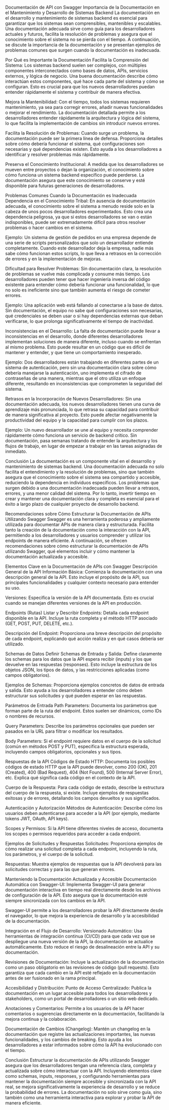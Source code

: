 Documentación de API con Swagger
Importancia de la Documentación en el Mantenimiento y Desarrollo de Sistemas Backend
La documentación en el desarrollo y mantenimiento de sistemas backend es esencial para garantizar que los sistemas sean comprensibles, mantenibles y escalables. Una documentación adecuada sirve como guía para los desarrolladores actuales y futuros, facilita la resolución de problemas y asegura que el conocimiento sobre el sistema no se pierda con el tiempo. A continuación, se discute la importancia de la documentación y se presentan ejemplos de problemas comunes que surgen cuando la documentación es inadecuada.

Por Qué es Importante la Documentación
Facilita la Comprensión del Sistema:
Los sistemas backend suelen ser complejos, con múltiples componentes interconectados como bases de datos, APIs, servicios externos, y lógica de negocio. Una buena documentación describe cómo interactúan estos componentes, qué hace cada parte del sistema y cómo se configuran. Esto es crucial para que los nuevos desarrolladores puedan entender rápidamente el sistema y contribuir de manera efectiva.


Mejora la Mantenibilidad:
Con el tiempo, todos los sistemas requieren mantenimiento, ya sea para corregir errores, añadir nuevas funcionalidades o mejorar el rendimiento. La documentación detallada permite a los desarrolladores entender rápidamente la arquitectura y lógica del sistema, lo que facilita la implementación de cambios sin introducir nuevos errores.


Facilita la Resolución de Problemas:
Cuando surge un problema, la documentación puede ser la primera línea de defensa. Proporciona detalles sobre cómo debería funcionar el sistema, qué configuraciones son necesarias y qué dependencias existen. Esto ayuda a los desarrolladores a identificar y resolver problemas más rápidamente.


Preserva el Conocimiento Institucional:
A medida que los desarrolladores se mueven entre proyectos o dejan la organización, el conocimiento sobre cómo funciona un sistema backend específico puede perderse. La documentación asegura que este conocimiento se conserve y esté disponible para futuras generaciones de desarrolladores.


Problemas Comunes Cuando la Documentación es Inadecuada
Dependencia en el Conocimiento Tribal:
En ausencia de documentación adecuada, el conocimiento sobre el sistema a menudo reside solo en la cabeza de unos pocos desarrolladores experimentados. Esto crea una dependencia peligrosa, ya que si estos desarrolladores se van o están indisponibles, puede ser extremadamente difícil para otros resolver problemas o hacer cambios en el sistema.

Ejemplo: Un sistema de gestión de pedidos en una empresa depende de una serie de scripts personalizados que solo un desarrollador entiende completamente. Cuando este desarrollador deja la empresa, nadie más sabe cómo funcionan estos scripts, lo que lleva a retrasos en la corrección de errores y en la implementación de mejoras.



Dificultad para Resolver Problemas:
Sin documentación clara, la resolución de problemas se vuelve más complicada y consume más tiempo. Los desarrolladores pueden tener que hacer ingeniería inversa del código existente para entender cómo debería funcionar una funcionalidad, lo que no solo es ineficiente sino que también aumenta el riesgo de cometer errores.

Ejemplo: Una aplicación web está fallando al conectarse a la base de datos. Sin documentación, el equipo no sabe qué configuraciones son necesarias, qué credenciales se deben usar o si hay dependencias externas que deban verificarse, lo que prolonga significativamente el tiempo de inactividad.



Inconsistencias en el Desarrollo:
La falta de documentación puede llevar a inconsistencias en el desarrollo, donde diferentes desarrolladores implementan soluciones de manera diferente, incluso cuando se enfrentan al mismo problema. Esto puede resultar en un código que es difícil de mantener y entender, y que tiene un comportamiento inesperado.

Ejemplo: Dos desarrolladores están trabajando en diferentes partes de un sistema de autenticación, pero sin una documentación clara sobre cómo debería manejarse la autenticación, uno implementa el cifrado de contraseñas de una manera, mientras que el otro utiliza un enfoque diferente, resultando en inconsistencias que comprometen la seguridad del sistema.



Retrasos en la Incorporación de Nuevos Desarrolladores:
Sin una documentación adecuada, los nuevos desarrolladores tienen una curva de aprendizaje más pronunciada, lo que retrasa su capacidad para contribuir de manera significativa al proyecto. Esto puede afectar negativamente la productividad del equipo y la capacidad para cumplir con los plazos.

Ejemplo: Un nuevo desarrollador se une al equipo y necesita comprender rápidamente cómo funciona un servicio de backend crítico. Sin documentación, pasa semanas tratando de entender la arquitectura y los flujos de trabajo, en lugar de empezar a trabajar en las tareas asignadas de inmediato.



Conclusión
La documentación es un componente vital en el desarrollo y mantenimiento de sistemas backend. Una documentación adecuada no solo facilita el entendimiento y la resolución de problemas, sino que también asegura que el conocimiento sobre el sistema sea compartido y accesible, reduciendo la dependencia en individuos específicos. Los problemas que surgen debido a una documentación inadecuada pueden llevar a retrasos, errores, y una menor calidad del sistema. Por lo tanto, invertir tiempo en crear y mantener una documentación clara y completa es esencial para el éxito a largo plazo de cualquier proyecto de desarrollo backend.

Recomendaciones sobre Cómo Estructurar la Documentación de APIs Utilizando Swagger
Swagger es una herramienta poderosa y ampliamente utilizada para documentar APIs de manera clara y estructurada. Facilita tanto la creación de la documentación como la interacción con la API, permitiendo a los desarrolladores y usuarios comprender y utilizar los endpoints de manera eficiente. A continuación, se ofrecen recomendaciones sobre cómo estructurar la documentación de APIs utilizando Swagger, qué elementos incluir y cómo mantener la documentación actualizada y accesible.

Elementos Clave en la Documentación de APIs con Swagger
Descripción General de la API
Información Básica: Comienza la documentación con una descripción general de la API. Esto incluye el propósito de la API, sus principales funcionalidades y cualquier contexto necesario para entender su uso.

Versiones: Especifica la versión de la API documentada. Esto es crucial cuando se manejan diferentes versiones de la API en producción.


Endpoints (Rutas)
Listar y Describir Endpoints: Detalla cada endpoint disponible en la API. Incluye la ruta completa y el método HTTP asociado (GET, POST, PUT, DELETE, etc.).

Descripción del Endpoint: Proporciona una breve descripción del propósito de cada endpoint, explicando qué acción realiza y en qué casos debería ser utilizado.


Schemas de Datos
Definir Schemas de Entrada y Salida: Define claramente los schemas para los datos que la API espera recibir (inputs) y los que devuelve en las respuestas (responses). Esto incluye la estructura de los objetos JSON, los tipos de datos, y las restricciones aplicadas (como campos obligatorios).

Ejemplos de Schemas: Proporciona ejemplos concretos de datos de entrada y salida. Esto ayuda a los desarrolladores a entender cómo deben estructurar sus solicitudes y qué pueden esperar en las respuestas.


Parámetros de Entrada
Path Parameters: Documenta los parámetros que forman parte de la ruta del endpoint. Estos suelen ser dinámicos, como IDs o nombres de recursos.

Query Parameters: Describe los parámetros opcionales que pueden ser pasados en la URL para filtrar o modificar los resultados.

Body Parameters: Si el endpoint requiere datos en el cuerpo de la solicitud (común en métodos POST y PUT), especifica la estructura esperada, incluyendo campos obligatorios, opcionales y sus tipos.


Respuestas de la API
Códigos de Estado HTTP: Documenta los posibles códigos de estado HTTP que la API puede devolver, como 200 (OK), 201 (Created), 400 (Bad Request), 404 (Not Found), 500 (Internal Server Error), etc. Explica qué significa cada código en el contexto de la API.

Cuerpo de la Respuesta: Para cada código de estado, describe la estructura del cuerpo de la respuesta, si existe. Incluye ejemplos de respuestas exitosas y de errores, detallando los campos devueltos y sus significados.


Autenticación y Autorización
Métodos de Autenticación: Describe cómo los usuarios deben autenticarse para acceder a la API (por ejemplo, mediante tokens JWT, OAuth, API keys).

Scopes y Permisos: Si la API tiene diferentes niveles de acceso, documenta los scopes o permisos requeridos para acceder a cada endpoint.


Ejemplos de Solicitudes y Respuestas
Solicitudes: Proporciona ejemplos de cómo realizar una solicitud completa a cada endpoint, incluyendo la ruta, los parámetros, y el cuerpo de la solicitud.

Respuestas: Muestra ejemplos de respuestas que la API devolverá para las solicitudes correctas y para las que generan errores.


Manteniendo la Documentación Actualizada y Accesible
Documentación Automática con Swagger-UI:
Implementa Swagger-UI para generar documentación interactiva en tiempo real directamente desde los archivos de configuración de la API. Esto asegura que la documentación esté siempre sincronizada con los cambios en la API.

Swagger-UI permite a los desarrolladores probar la API directamente desde el navegador, lo que mejora la experiencia de desarrollo y la accesibilidad de la documentación.


Integración en el Flujo de Desarrollo:
Versionado Automático: Usa herramientas de integración continua (CI/CD) para que cada vez que se despliegue una nueva versión de la API, la documentación se actualice automáticamente. Esto reduce el riesgo de desalineación entre la API y su documentación.

Revisiones de Documentación: Incluye la actualización de la documentación como un paso obligatorio en las revisiones de código (pull requests). Esto garantiza que cada cambio en la API esté reflejado en la documentación antes de ser fusionado en la rama principal.


Accesibilidad y Distribución:
Punto de Acceso Centralizado: Publica la documentación en un lugar accesible para todos los desarrolladores y stakeholders, como un portal de desarrolladores o un sitio web dedicado.

Anotaciones y Comentarios: Permite a los usuarios de la API hacer comentarios o sugerencias directamente en la documentación, facilitando la mejora continua y la colaboración.


Documentación de Cambios (Changelog):
Mantén un changelog en la documentación que registre las actualizaciones importantes, las nuevas funcionalidades, y los cambios de breaking. Esto ayuda a los desarrolladores a estar informados sobre cómo la API ha evolucionado con el tiempo.


Conclusión
Estructurar la documentación de APIs utilizando Swagger asegura que los desarrolladores tengan una referencia clara, completa y actualizada sobre cómo interactuar con la API. Incluyendo elementos clave como schemas, inputs, responses, y configurando herramientas para mantener la documentación siempre accesible y sincronizada con la API real, se mejora significativamente la experiencia de desarrollo y se reduce la probabilidad de errores. La documentación no solo sirve como guía, sino también como una herramienta interactiva para explorar y probar la API de manera eficiente.


